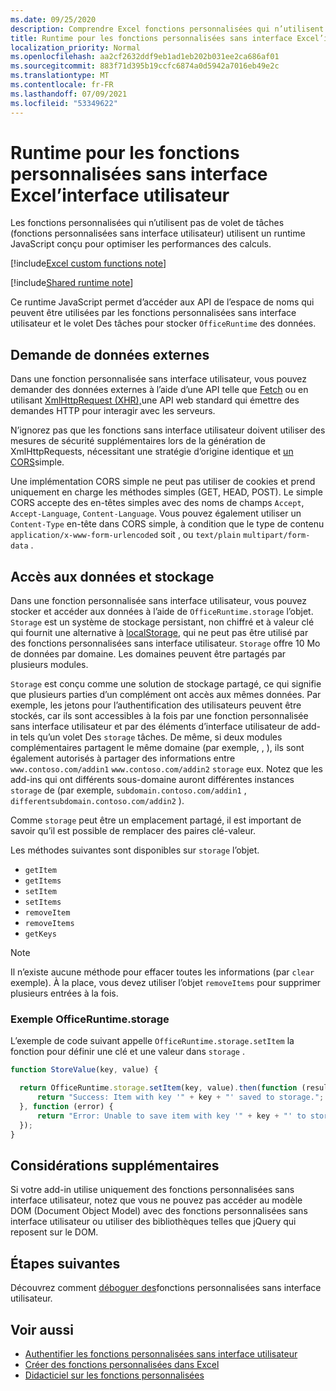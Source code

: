 ```yaml
---
ms.date: 09/25/2020
description: Comprendre Excel fonctions personnalisées qui n’utilisent pas de volet de tâches et leur runtime JavaScript spécifique.
title: Runtime pour les fonctions personnalisées sans interface Excel’interface utilisateur
localization_priority: Normal
ms.openlocfilehash: aa2cf2632ddf9eb1ad1eb202b031ee2ca686af01
ms.sourcegitcommit: 883f71d395b19ccfc6874a0d5942a7016eb49e2c
ms.translationtype: MT
ms.contentlocale: fr-FR
ms.lasthandoff: 07/09/2021
ms.locfileid: "53349622"
---
```

# <a name="runtime-for-ui-less-excel-custom-functions"></a>Runtime pour les fonctions personnalisées sans interface Excel’interface utilisateur

Les fonctions personnalisées qui n’utilisent pas de volet de tâches (fonctions personnalisées sans interface utilisateur) utilisent un runtime JavaScript conçu pour optimiser les performances des calculs.

[!include[Excel custom functions note](../includes/excel-custom-functions-note.md)]

[!include[Shared runtime note](../includes/shared-runtime-note.md)]

Ce runtime JavaScript permet d’accéder aux API de l’espace de noms qui peuvent être utilisées par les fonctions personnalisées sans interface utilisateur et le volet Des tâches pour stocker `OfficeRuntime` des données.

## <a name="requesting-external-data"></a>Demande de données externes

Dans une fonction personnalisée sans interface utilisateur, vous pouvez demander des données externes à l’aide d’une API telle que [Fetch](https://developer.mozilla.org/docs/Web/API/Fetch_API) ou en utilisant [XmlHttpRequest (XHR),](https://developer.mozilla.org/docs/Web/API/XMLHttpRequest)une API web standard qui émettre des demandes HTTP pour interagir avec les serveurs.

N’ignorez pas que les fonctions sans interface utilisateur doivent utiliser des mesures [](https://developer.mozilla.org/docs/Web/Security/Same-origin_policy) de sécurité supplémentaires lors de la génération de XmlHttpRequests, nécessitant une stratégie d’origine identique et [un CORS](https://www.w3.org/TR/cors/)simple.

Une implémentation CORS simple ne peut pas utiliser de cookies et prend uniquement en charge les méthodes simples (GET, HEAD, POST). Le simple CORS accepte des en-têtes simples avec des noms de champs `Accept`, `Accept-Language`, `Content-Language`. Vous pouvez également utiliser un `Content-Type` en-tête dans CORS simple, à condition que le type de contenu `application/x-www-form-urlencoded` soit , ou `text/plain` `multipart/form-data` .

## <a name="storing-and-accessing-data"></a>Accès aux données et stockage

Dans une fonction personnalisée sans interface utilisateur, vous pouvez stocker et accéder aux données à l’aide de `OfficeRuntime.storage` l’objet. `Storage` est un système de stockage persistant, non chiffré et à valeur clé qui fournit une alternative à [localStorage](https://developer.mozilla.org/docs/Web/API/Window/localStorage), qui ne peut pas être utilisé par des fonctions personnalisées sans interface utilisateur. `Storage` offre 10 Mo de données par domaine. Les domaines peuvent être partagés par plusieurs modules.

`Storage` est conçu comme une solution de stockage partagé, ce qui signifie que plusieurs parties d’un complément ont accès aux mêmes données. Par exemple, les jetons pour l’authentification des utilisateurs peuvent être stockés, car ils sont accessibles à la fois par une fonction personnalisée sans interface utilisateur et par des éléments d’interface utilisateur de add-in tels qu’un volet Des `storage` tâches. De même, si deux modules complémentaires partagent le même domaine (par exemple, , ), ils sont également autorisés à partager des informations entre `www.contoso.com/addin1` `www.contoso.com/addin2` `storage` eux. Notez que les add-ins qui ont différents sous-domaine auront différentes instances `storage` de (par exemple, `subdomain.contoso.com/addin1` , `differentsubdomain.contoso.com/addin2` ).

Comme `storage` peut être un emplacement partagé, il est important de savoir qu’il est possible de remplacer des paires clé-valeur.

Les méthodes suivantes sont disponibles sur `storage` l’objet.

- `getItem`
- `getItems`
- `setItem`
- `setItems`
- `removeItem`
- `removeItems`
- `getKeys`

> [!NOTE]
> Il n’existe aucune méthode pour effacer toutes les informations (par `clear` exemple). À la place, vous devez utiliser l’objet `removeItems` pour supprimer plusieurs entrées à la fois.

### <a name="officeruntimestorage-example"></a>Exemple OfficeRuntime.storage

L’exemple de code suivant appelle `OfficeRuntime.storage.setItem` la fonction pour définir une clé et une valeur dans `storage` .

```js
function StoreValue(key, value) {

  return OfficeRuntime.storage.setItem(key, value).then(function (result) {
      return "Success: Item with key '" + key + "' saved to storage.";
  }, function (error) {
      return "Error: Unable to save item with key '" + key + "' to storage. " + error;
  });
}
```

## <a name="additional-considerations"></a>Considérations supplémentaires

Si votre add-in utilise uniquement des fonctions personnalisées sans interface utilisateur, notez que vous ne pouvez pas accéder au modèle DOM (Document Object Model) avec des fonctions personnalisées sans interface utilisateur ou utiliser des bibliothèques telles que jQuery qui reposent sur le DOM.

## <a name="next-steps"></a>Étapes suivantes
Découvrez comment [déboguer des](custom-functions-debugging.md)fonctions personnalisées sans interface utilisateur.

## <a name="see-also"></a>Voir aussi

* [Authentifier les fonctions personnalisées sans interface utilisateur](custom-functions-authentication.md)
* [Créer des fonctions personnalisées dans Excel](custom-functions-overview.md)
* [Didacticiel sur les fonctions personnalisées](../tutorials/excel-tutorial-create-custom-functions.md)
